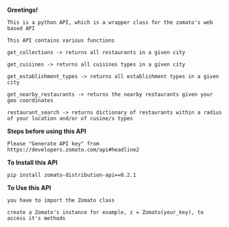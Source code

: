 **Greetings!** 

`This is a python API, which is a wrapper class for the zomato's web based API`

`This API contains various functions`

`get_collections -> returns all restaurants in a given city`

`get_cuisines -> returns all cuisines types in a given city`

`get_establishment_types -> returns all establishment types in a given city`

`get_nearby_restaurants -> returns the nearby restaurants given your geo coordinates`

`restaurant_search -> returns dictionary of restaurants within a radius of your location and/or of cusine/s types`


**Steps before using this API**

`Please "Generate API key" from https://developers.zomato.com/api#headline2`


**To Install this API**

`pip install zomato-distribution-api==0.2.1`

**To Use this API**

`you have to import the Zomato class`

`create a Zomato's instance for example, z = Zomato(your_key), to access it's methods`
